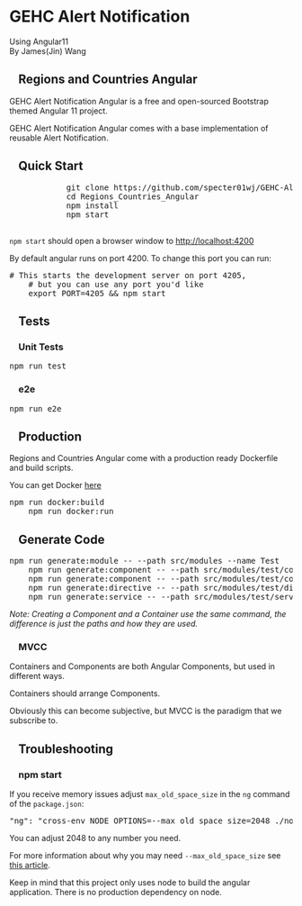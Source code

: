 # GEHC Alert Notification

Using Angular11<br/>
By James(Jin) Wang

<article class="markdown-body entry-content container-lg" itemprop="text">
	<h1><a id="user-content-sb-admin-angular" class="anchor" aria-hidden="true"><svg class="octicon octicon-link" viewBox="0 0 16 16" version="1.1" width="16" height="16" aria-hidden="true"></svg></a>Regions and Countries Angular</h1>
	<p>GEHC Alert Notification Angular is a free and open-sourced Bootstrap themed Angular 11 project.</p>
	<p>GEHC Alert Notification Angular comes with a base implementation of reusable Alert Notification.</p>
	<h2><a id="user-content-quick-start" class="anchor" aria-hidden="true" href="#quick-start"><svg class="octicon octicon-link" viewBox="0 0 16 16" version="1.1" width="16" height="16" aria-hidden="true"></svg></a>Quick Start</h2>
	<div class="highlight highlight-source-shell">
		<pre>
			git clone https://github.com/specter01wj/GEHC-AlertNotification.git
			<span class="pl-c1">cd Regions_Countries_Angular</span>
			npm install
			npm start
		</pre>
	</div>
	<p><code>npm start</code> should open a browser window to <a href="http://localhost:4200" rel="nofollow">http://localhost:4200</a></p>
	<p>By default angular runs on port 4200. To change this port you can run:</p>
	<div class="highlight highlight-source-shell"><pre><span class="pl-c"><span class="pl-c">#</span> This starts the development server on port 4205,</span>
	<span class="pl-c"><span class="pl-c">#</span> but you can use any port you'd like</span>
	<span class="pl-k">export</span> PORT=4205 <span class="pl-k">&amp;&amp;</span> npm start</pre></div>
	<h2><a id="user-content-tests" class="anchor" aria-hidden="true" href="#tests"><svg class="octicon octicon-link" viewBox="0 0 16 16" version="1.1" width="16" height="16" aria-hidden="true"></svg></a>Tests</h2>
	<h3><a id="user-content-unit-tests" class="anchor" aria-hidden="true" href="#unit-tests"><svg class="octicon octicon-link" viewBox="0 0 16 16" version="1.1" width="16" height="16" aria-hidden="true"></svg></a>Unit Tests</h3>
	<div class="highlight highlight-source-shell"><pre>npm run <span class="pl-c1">test</span></pre></div>
	<h3><a id="user-content-e2e" class="anchor" aria-hidden="true" href="#e2e"><svg class="octicon octicon-link" viewBox="0 0 16 16" version="1.1" width="16" height="16" aria-hidden="true"></svg></a>e2e</h3>
	<div class="highlight highlight-source-shell"><pre>npm run e2e</pre></div>
	<h2><a id="user-content-production" class="anchor" aria-hidden="true" href="#production"><svg class="octicon octicon-link" viewBox="0 0 16 16" version="1.1" width="16" height="16" aria-hidden="true"></svg></a>Production</h2>
	<p>Regions and Countries Angular come with a production ready Dockerfile and build scripts.</p>
	<p>You can get Docker <a href="https://www.docker.com/get-started" rel="nofollow">here</a></p>
	<div class="highlight highlight-source-shell"><pre>npm run docker:build
	npm run docker:run</pre></div>
	<h2><a id="user-content-generate-code" class="anchor" aria-hidden="true" href="#generate-code"><svg class="octicon octicon-link" viewBox="0 0 16 16" version="1.1" width="16" height="16" aria-hidden="true"></svg></a>Generate Code</h2>
	<div class="highlight highlight-source-shell"><pre>npm run generate:module -- --path src/modules --name Test
	npm run generate:component -- --path src/modules/test/containers --name Test
	npm run generate:component -- --path src/modules/test/components --name Test
	npm run generate:directive -- --path src/modules/test/directives --name Test
	npm run generate:service -- --path src/modules/test/services --name Test</pre></div>
	<p><em>Note: Creating a Component and a Container use the same command,
	the difference is just the paths and how they are used.</em></p>
	<h3><a id="user-content-mvcc" class="anchor" aria-hidden="true" href="#mvcc"><svg class="octicon octicon-link" viewBox="0 0 16 16" version="1.1" width="16" height="16" aria-hidden="true"></svg></a>MVCC</h3>
	<p>Containers and Components are both Angular Components, but used in different ways.</p>
	<p>Containers should arrange Components.</p>
	<p>Obviously this can become subjective, but MVCC is the paradigm that we subscribe to.</p>
	<h2><a id="user-content-troubleshooting" class="anchor" aria-hidden="true" href="#troubleshooting"><svg class="octicon octicon-link" viewBox="0 0 16 16" version="1.1" width="16" height="16" aria-hidden="true"></svg></a>Troubleshooting</h2>
	<h3><a id="user-content-npm-start" class="anchor" aria-hidden="true" href="#npm-start"><svg class="octicon octicon-link" viewBox="0 0 16 16" version="1.1" width="16" height="16" aria-hidden="true"></svg></a>npm start</h3>
	<p>If you receive memory issues adjust
	<code>max_old_space_size</code> in the <code>ng</code> command of the <code>package.json</code>:</p>
	<div class="highlight highlight-source-json"><pre><span class="pl-s"><span class="pl-pds">"</span>ng<span class="pl-pds">"</span></span>: <span class="pl-s"><span class="pl-pds">"</span>cross-env NODE_OPTIONS=--max_old_space_size=2048 ./node_modules/.bin/ng<span class="pl-pds">"</span></span>,</pre></div>
	<p>You can adjust 2048 to any number you need.</p>
	<p>For more information about why you may need <code>--max_old_space_size</code>
	see <a href="https://medium.com/@ashleydavis75/node-js-memory-limitations-30d3fe2664c0" rel="nofollow">this article</a>.</p>
	<p>Keep in mind that this project only uses node to build the angular application.
	There is no production dependency on node.</p>
</article>
